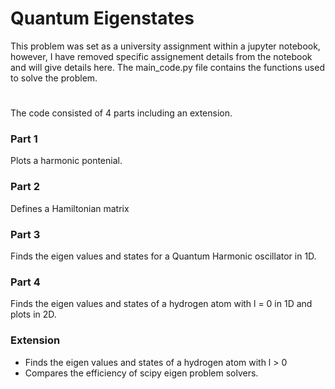# Quantum Eigenstates

This problem was set as a university assignment within a jupyter notebook, however, I have removed specific assignement details from the notebook and will give details here. The main_code.py file contains the functions used to solve the problem. 
#

The code consisted of 4 parts including an extension.

### Part 1

Plots a harmonic pontenial.

### Part 2

Defines a Hamiltonian matrix

### Part 3

Finds the eigen values and states for a Quantum Harmonic oscillator in 1D.

### Part 4

Finds the eigen values and states of a hydrogen atom with l = 0 in 1D and plots in 2D.

### Extension

- Finds the eigen values and states of a hydrogen atom with l > 0
- Compares the efficiency of scipy eigen problem solvers.
    

